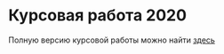 # Курсовая работа 2020

Полную версию курсовой работы можно найти [здесь](https://github.com/elizacc/CW/blob/master/CW.pdf)
